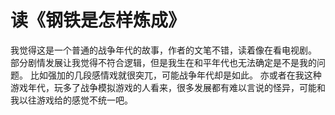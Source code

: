 # 读《钢铁是怎样炼成》

我觉得这是一个普通的战争年代的故事，作者的文笔不错，读着像在看电视剧。
部分剧情发展让我觉得不符合逻辑，但是我生在和平年代也无法确定是不是我的问题。
比如强加的几段感情戏就很突兀，可能战争年代却是如此。
亦或者在我这种游戏年代，玩多了战争模拟游戏的人看来，很多发展都有难以言说的怪异，可能和我以往游戏给的感觉不统一吧。
